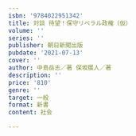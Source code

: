 ```yaml
---
isbn: '9784022951342'
title: 対談 待望！保守リベラル政権（仮）
volume: ''
series: ''
publisher: 朝日新聞出版
pubdate: '2021-07-13'
cover: ''
author: 中島岳志／著 保坂展人／著
description: ''
price: '810'
genre: ''
target: 一般
format: 新書
content: 社会

---
```

